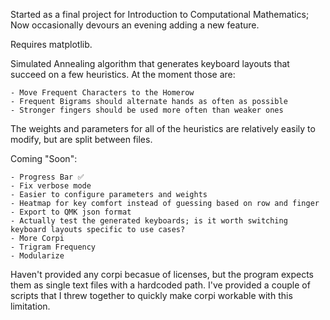 Started as a final project for Introduction to Computational Mathematics; Now occasionally devours an evening adding a new feature.

Requires matplotlib.

Simulated Annealing algorithm that generates keyboard layouts that succeed on a few heuristics. At the moment those are:

    - Move Frequent Characters to the Homerow
    - Frequent Bigrams should alternate hands as often as possible
    - Stronger fingers should be used more often than weaker ones

The weights and parameters for all of the heuristics are relatively easily to modify, but are split between files.

Coming "Soon":

    - Progress Bar ✅
    - Fix verbose mode
    - Easier to configure parameters and weights
    - Heatmap for key comfort instead of guessing based on row and finger
    - Export to QMK json format
    - Actually test the generated keyboards; is it worth switching keyboard layouts specific to use cases?
    - More Corpi
    - Trigram Frequency
    - Modularize

Haven't provided any corpi becasue of licenses, but the program expects them as single text files with a hardcoded path. I've provided a couple of scripts that I threw together to quickly make corpi workable with this limitation.
